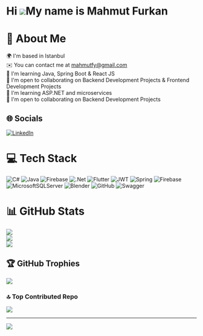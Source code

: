 Hi ![](https://user-images.githubusercontent.com/18350557/176309783-0785949b-9127-417c-8b55-ab5a4333674e.gif)My name is Mahmut Furkan
=====================================================================================================================================
# 💫 About Me
🌍 I'm based in Istanbul<br>✉️ You can contact me at mahmutfy@gmail.com<br>🧠 I'm learning Java, Spring Boot & React JS<br>🤝 I'm open to collaborating on Backend Development Projects & Frontend Development Projects<br>🧠 I'm learning ASP.NET and microservices<br>🤝 I'm open to collaborating on Backend Development Projects


## 🌐 Socials
[![LinkedIn](https://img.shields.io/badge/LinkedIn-%230077B5.svg?logo=linkedin&logoColor=white)](https://linkedin.com/in/https://www.linkedin.com/in/furkany%C4%B1ld%C4%B1r%C4%B1m9/) 

# 💻 Tech Stack
![C#](https://img.shields.io/badge/c%23-%23239120.svg?style=plastic&logo=csharp&logoColor=white) ![Java](https://img.shields.io/badge/java-%23ED8B00.svg?style=plastic&logo=openjdk&logoColor=white) ![Firebase](https://img.shields.io/badge/firebase-%23039BE5.svg?style=plastic&logo=firebase) ![.Net](https://img.shields.io/badge/.NET-5C2D91?style=plastic&logo=.net&logoColor=white) ![Flutter](https://img.shields.io/badge/Flutter-%2302569B.svg?style=plastic&logo=Flutter&logoColor=white) ![JWT](https://img.shields.io/badge/JWT-black?style=plastic&logo=JSON%20web%20tokens) ![Spring](https://img.shields.io/badge/spring-%236DB33F.svg?style=plastic&logo=spring&logoColor=white) ![Firebase](https://img.shields.io/badge/firebase-a08021?style=plastic&logo=firebase&logoColor=ffcd34) ![MicrosoftSQLServer](https://img.shields.io/badge/Microsoft%20SQL%20Server-CC2927?style=plastic&logo=microsoft%20sql%20server&logoColor=white) ![Blender](https://img.shields.io/badge/blender-%23F5792A.svg?style=plastic&logo=blender&logoColor=white) ![GitHub](https://img.shields.io/badge/github-%23121011.svg?style=plastic&logo=github&logoColor=white) ![Swagger](https://img.shields.io/badge/-Swagger-%23Clojure?style=plastic&logo=swagger&logoColor=white)
# 📊 GitHub Stats
![](https://github-readme-stats.vercel.app/api?username=MahmutFurkanYildirim&theme=dark&hide_border=false&include_all_commits=true&count_private=true)<br/>
![](https://github-readme-streak-stats.herokuapp.com/?user=MahmutFurkanYildirim&theme=dark&hide_border=false)<br/>
![](https://github-readme-stats.vercel.app/api/top-langs/?username=MahmutFurkanYildirim&theme=dark&hide_border=false&include_all_commits=true&count_private=true&layout=compact)

## 🏆 GitHub Trophies
![](https://github-profile-trophy.vercel.app/?username=MahmutFurkanYildirim&theme=radical&no-frame=true&no-bg=false&margin-w=4)

### 🔝 Top Contributed Repo
![](https://github-contributor-stats.vercel.app/api?username=MahmutFurkanYildirim&limit=5&theme=dracula&combine_all_yearly_contributions=true)

---
[![](https://visitcount.itsvg.in/api?id=MahmutFurkanYildirim&icon=0&color=0)](https://visitcount.itsvg.in)

<!-- Proudly created with GPRM ( https://gprm.itsvg.in ) -->
